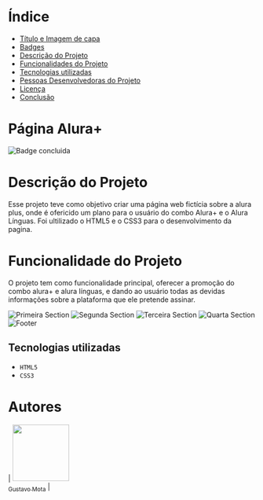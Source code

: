 # Índice 

* [Título e Imagem de capa](https://user-images.githubusercontent.com/110987082/204423782-b809aa76-f5f7-4d50-bdd5-2aaf75ab30ec.png)
* [Badges](https://img.shields.io/badge/status-concluido-green)
* [Descrição do Projeto](#descrição-do-projeto)
* [Funcionalidades do Projeto](#funcionalidades-e-demonstração-da-aplicação)
* [Tecnologias utilizadas](#tecnologias-utilizadas)
* [Pessoas Desenvolvedoras do Projeto](#pessoas-desenvolvedoras)
* [Licença](#licença)
* [Conclusão](#conclusão)

<h1>Página Alura+</h1>

![Badge concluida](https://img.shields.io/badge/status-concluido-green)

# Descrição do Projeto

Esse projeto teve como objetivo criar uma página web fictícia sobre a alura plus, onde é ofericido um plano para o usuário do combo Alura+ e o Alura Línguas. Foi ultilizado o HTML5 e o CSS3 para o desenvolvimento da pagina. 

# Funcionalidade do Projeto

O projeto tem como funcionalidade principal, oferecer a promoção do combo alura+ e alura línguas, e dando ao usuário todas as devidas informações sobre a plataforma que ele pretende assinar.


![Primeira Section](https://user-images.githubusercontent.com/110987082/204428997-8f65403e-c2f8-4e06-ae5d-aa555bdedbf5.png)
![Segunda Section](https://user-images.githubusercontent.com/110987082/204429109-1ddc7930-b83d-4675-a716-2932cdcb3d87.png)
![Terceira Section](https://user-images.githubusercontent.com/110987082/204429215-6e6befbd-e54b-47fc-9cc0-89f3d1da31cc.png)
![Quarta Section](https://user-images.githubusercontent.com/110987082/204429313-7ff28ec9-33bf-4217-b989-1eb3f8ab051a.png)
![Footer](https://user-images.githubusercontent.com/110987082/204429426-c015fdb9-acd2-4247-b68d-b3bd00370dd5.png)


## Tecnologias utilizadas

- ``HTML5``
- ``CSS3``


# Autores

| [<img src="https://avatars.githubusercontent.com/u/110987082?s=400&u=00cd3c7d76a0504f4b462a14d3e0688eadce3557&v=4" width=115><br><sub>Gustavo Mota</sub>](https://github.com/GuuMotaa) |  